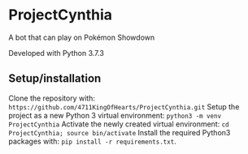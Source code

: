 # ProjectCynthia
A bot that can play on Pokémon Showdown

Developed with Python 3.7.3

## Setup/installation

Clone the repository with: `https://github.com/4711KingOfHearts/ProjectCynthia.git`
Setup the project as a new Python 3 virtual environment: `python3 -m venv ProjectCynthia`
Activate the newly created virtual environment: `cd ProjectCynthia; source bin/activate`
Install the required Python3 packages with: `pip install -r requirements.txt`.
